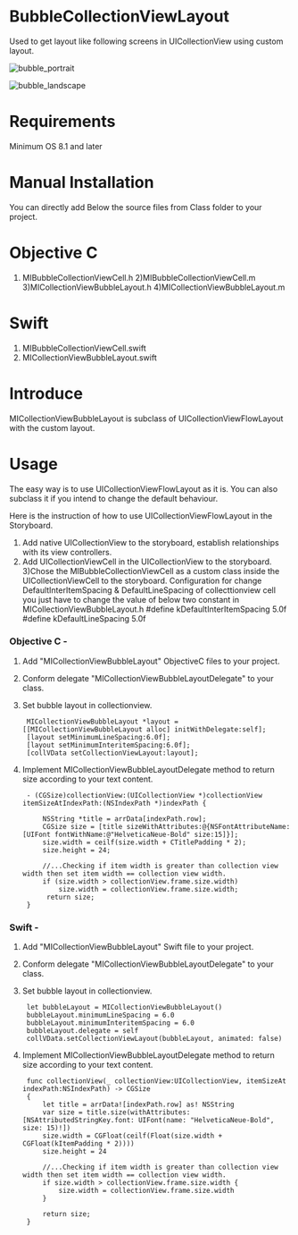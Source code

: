 # BubbleCollectionViewLayout
Used to get layout like following screens in UICollectionView using custom layout.

![bubble_portrait](https://user-images.githubusercontent.com/4393462/33650268-3d6bf07a-da87-11e7-833e-3a1fefa27cdc.png)

![bubble_landscape](https://user-images.githubusercontent.com/4393462/33650242-25296696-da87-11e7-8b32-cde7a523edc9.png)

# Requirements
Minimum OS 8.1 and later

# Manual Installation
You can directly add Below the source files from Class folder to your project.
# Objective C
1) MIBubbleCollectionViewCell.h
2)MIBubbleCollectionViewCell.m
3)MICollectionViewBubbleLayout.h
4)MICollectionViewBubbleLayout.m
# Swift
1) MIBubbleCollectionViewCell.swift
2) MICollectionViewBubbleLayout.swift

# Introduce
MICollectionViewBubbleLayout is subclass of UICollectionViewFlowLayout with the custom layout.

# Usage
The easy way is to use UICollectionViewFlowLayout as it is. You can also subclass it if you intend to change the default behaviour.

Here is the instruction of how to use UICollectionViewFlowLayout in the Storyboard.

1) Add native UICollectionView to the storyboard, establish relationships with its view controllers.
2) Add UICollectionViewCell in the UICollectionView to the storyboard.
3)Chose the MIBubbleCollectionViewCell as a custom class inside the UICollectionViewCell to the storyboard.
Configuration for change DefaultInterItemSpacing & DefaultLineSpacing of collecttionview cell you just have to change the value of below two constant in MICollectionViewBubbleLayout.h
#define kDefaultInterItemSpacing    5.0f
#define kDefaultLineSpacing         5.0f

### Objective C -
1. Add "MICollectionViewBubbleLayout" ObjectiveC files to your project.

2. Conform delegate "MICollectionViewBubbleLayoutDelegate" to your class.

3. Set bubble layout in collectionview. 

        MICollectionViewBubbleLayout *layout = [[MICollectionViewBubbleLayout alloc] initWithDelegate:self];
        [layout setMinimumLineSpacing:6.0f];
        [layout setMinimumInteritemSpacing:6.0f];
        [collVData setCollectionViewLayout:layout];
    
4. Implement MICollectionViewBubbleLayoutDelegate method to return size according to your text content.

        - (CGSize)collectionView:(UICollectionView *)collectionView itemSizeAtIndexPath:(NSIndexPath *)indexPath {
    
            NSString *title = arrData[indexPath.row];
            CGSize size = [title sizeWithAttributes:@{NSFontAttributeName:[UIFont fontWithName:@"HelveticaNeue-Bold" size:15]}];
            size.width = ceilf(size.width + CTitlePadding * 2);
            size.height = 24;
    
            //...Checking if item width is greater than collection view width then set item width == collection view width.
            if (size.width > collectionView.frame.size.width)
                size.width = collectionView.frame.size.width;
             return size;
        }
    
    
### Swift -
1. Add "MICollectionViewBubbleLayout" Swift file to your project.

2. Conform delegate "MICollectionViewBubbleLayoutDelegate" to your class.

3. Set bubble layout in collectionview.

        let bubbleLayout = MICollectionViewBubbleLayout()
        bubbleLayout.minimumLineSpacing = 6.0
        bubbleLayout.minimumInteritemSpacing = 6.0
        bubbleLayout.delegate = self 
        collVData.setCollectionViewLayout(bubbleLayout, animated: false)

4. Implement MICollectionViewBubbleLayoutDelegate method to return size according to your text content.

        func collectionView(_ collectionView:UICollectionView, itemSizeAt indexPath:NSIndexPath) -> CGSize
        {
            let title = arrData![indexPath.row] as! NSString
            var size = title.size(withAttributes: [NSAttributedStringKey.font: UIFont(name: "HelveticaNeue-Bold", size: 15)!])
            size.width = CGFloat(ceilf(Float(size.width + CGFloat(kItemPadding * 2))))
            size.height = 24
        
            //...Checking if item width is greater than collection view width then set item width == collection view width.
            if size.width > collectionView.frame.size.width {
                size.width = collectionView.frame.size.width
            }
        
            return size;
        }
